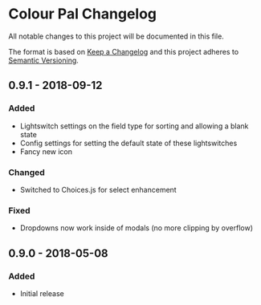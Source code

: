 # Colour Pal Changelog

All notable changes to this project will be documented in this file.

The format is based on [Keep a Changelog](http://keepachangelog.com/) and this project adheres to [Semantic Versioning](http://semver.org/).

## 0.9.1 - 2018-09-12
### Added
- Lightswitch settings on the field type for sorting and allowing a blank state
- Config settings for setting the default state of these lightswitches
- Fancy new icon 

### Changed
- Switched to Choices.js for select enhancement

### Fixed
- Dropdowns now work inside of modals (no more clipping by overflow)

## 0.9.0 - 2018-05-08
### Added
- Initial release
